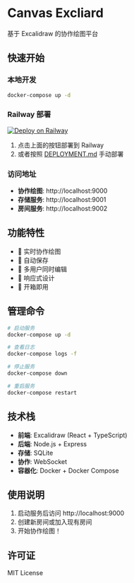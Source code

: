 # Canvas Excliard

基于 Excalidraw 的协作绘图平台

## 快速开始

### 本地开发

```bash
docker-compose up -d
```

### Railway 部署

[![Deploy on Railway](https://railway.app/button.svg)](https://railway.app/new/template)

1. 点击上面的按钮部署到 Railway
2. 或者按照 [DEPLOYMENT.md](./DEPLOYMENT.md) 手动部署

### 访问地址

- **协作绘图**: http://localhost:9000
- **存储服务**: http://localhost:9001
- **房间服务**: http://localhost:9002

## 功能特性

- 🎨 实时协作绘图
- 🔄 自动保存
- 👥 多用户同时编辑
- 📱 响应式设计
- 🚀 开箱即用

## 管理命令

```bash
# 启动服务
docker-compose up -d

# 查看日志
docker-compose logs -f

# 停止服务
docker-compose down

# 重启服务
docker-compose restart
```

## 技术栈

- **前端**: Excalidraw (React + TypeScript)
- **后端**: Node.js + Express
- **存储**: SQLite
- **协作**: WebSocket
- **容器化**: Docker + Docker Compose

## 使用说明

1. 启动服务后访问 http://localhost:9000
2. 创建新房间或加入现有房间
3. 开始协作绘图！

## 许可证

MIT License